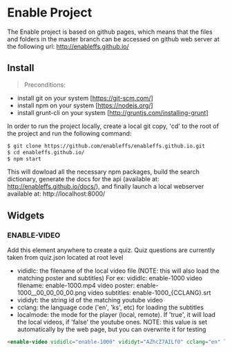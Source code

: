 # Enable Project

The Enable project is based on github pages, which means that the files and folders in the master branch can be accessed on github web server at the following url:
http://enableffs.github.io/


## Install

> Preconditions: 
- install git on your system [https://git-scm.com/]
- install npm on your system [https://nodejs.org/]
- install grunt-cli on your system [http://gruntjs.com/installing-grunt]

In order to run the project locally, create a local git copy, 'cd' to the root of the project and run the following command: 

```sh
$ git clone https://github.com/enableffs/enableffs.github.io.git
$ cd enableffs.github.io/
$ npm start
```

This will dowload all the necessary npm packages, build the search dictionary, generate the docs for the api (available at: http://enableffs.github.io/docs/), and finally launch a local webserver available at: http://localhost:8000/


## Widgets

### ENABLE-VIDEO
Add this element anywhere to create a quiz. Quiz questions are currently taken from quiz.json located at root level

* vididlc:      the filename of the local video file (NOTE: this will also load the matching poster and subtitles)
    For ex:
        vididlc:            enable-1000
        video filename:     enable-1000.mp4
        video poster:       enable-1000__00_00_00_00.png
        video subtitles:    enable-1000_{CCLANG}.srt 
* vididyt:      the string id of the matching youtube video
* cclang:       the language code ('en', 'ks', etc) for loading the subtitles
* localmode:    the mode for the player (local, remote). If 'true', it will load the local videos, if 'false' the youtube ones. NOTE: this value is set automatically by the web page, but you can overwrite it for testing


```html
<enable-video vididlc="enable-1000" vididyt="AZhcZ7AILf0" cclang="en" localmode="localmode"></enable-video>
```